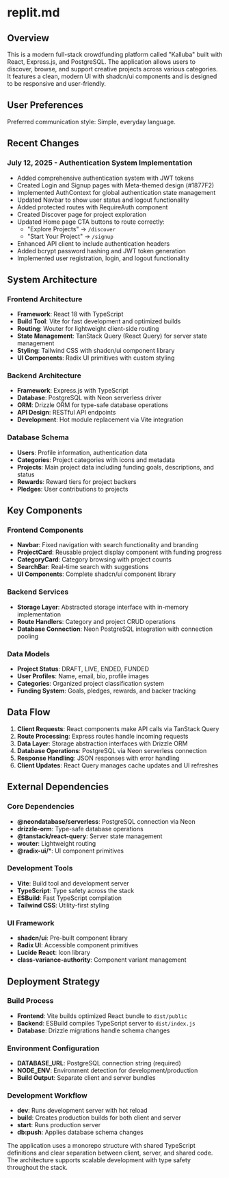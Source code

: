 # replit.md

## Overview

This is a modern full-stack crowdfunding platform called "Kalluba" built with React, Express.js, and PostgreSQL. The application allows users to discover, browse, and support creative projects across various categories. It features a clean, modern UI with shadcn/ui components and is designed to be responsive and user-friendly.

## User Preferences

Preferred communication style: Simple, everyday language.

## Recent Changes

### July 12, 2025 - Authentication System Implementation
- Added comprehensive authentication system with JWT tokens
- Created Login and Signup pages with Meta-themed design (#1877F2)
- Implemented AuthContext for global authentication state management
- Updated Navbar to show user status and logout functionality
- Added protected routes with RequireAuth component
- Created Discover page for project exploration
- Updated Home page CTA buttons to route correctly:
  - "Explore Projects" → `/discover`
  - "Start Your Project" → `/signup`
- Enhanced API client to include authentication headers
- Added bcrypt password hashing and JWT token generation
- Implemented user registration, login, and logout functionality

## System Architecture

### Frontend Architecture
- **Framework**: React 18 with TypeScript
- **Build Tool**: Vite for fast development and optimized builds
- **Routing**: Wouter for lightweight client-side routing
- **State Management**: TanStack Query (React Query) for server state management
- **Styling**: Tailwind CSS with shadcn/ui component library
- **UI Components**: Radix UI primitives with custom styling

### Backend Architecture
- **Framework**: Express.js with TypeScript
- **Database**: PostgreSQL with Neon serverless driver
- **ORM**: Drizzle ORM for type-safe database operations
- **API Design**: RESTful API endpoints
- **Development**: Hot module replacement via Vite integration

### Database Schema
- **Users**: Profile information, authentication data
- **Categories**: Project categories with icons and metadata
- **Projects**: Main project data including funding goals, descriptions, and status
- **Rewards**: Reward tiers for project backers
- **Pledges**: User contributions to projects

## Key Components

### Frontend Components
- **Navbar**: Fixed navigation with search functionality and branding
- **ProjectCard**: Reusable project display component with funding progress
- **CategoryCard**: Category browsing with project counts
- **SearchBar**: Real-time search with suggestions
- **UI Components**: Complete shadcn/ui component library

### Backend Services
- **Storage Layer**: Abstracted storage interface with in-memory implementation
- **Route Handlers**: Category and project CRUD operations
- **Database Connection**: Neon PostgreSQL integration with connection pooling

### Data Models
- **Project Status**: DRAFT, LIVE, ENDED, FUNDED
- **User Profiles**: Name, email, bio, profile images
- **Categories**: Organized project classification system
- **Funding System**: Goals, pledges, rewards, and backer tracking

## Data Flow

1. **Client Requests**: React components make API calls via TanStack Query
2. **Route Processing**: Express routes handle incoming requests
3. **Data Layer**: Storage abstraction interfaces with Drizzle ORM
4. **Database Operations**: PostgreSQL via Neon serverless connection
5. **Response Handling**: JSON responses with error handling
6. **Client Updates**: React Query manages cache updates and UI refreshes

## External Dependencies

### Core Dependencies
- **@neondatabase/serverless**: PostgreSQL connection via Neon
- **drizzle-orm**: Type-safe database operations
- **@tanstack/react-query**: Server state management
- **wouter**: Lightweight routing
- **@radix-ui/***: UI component primitives

### Development Tools
- **Vite**: Build tool and development server
- **TypeScript**: Type safety across the stack
- **ESBuild**: Fast TypeScript compilation
- **Tailwind CSS**: Utility-first styling

### UI Framework
- **shadcn/ui**: Pre-built component library
- **Radix UI**: Accessible component primitives
- **Lucide React**: Icon library
- **class-variance-authority**: Component variant management

## Deployment Strategy

### Build Process
- **Frontend**: Vite builds optimized React bundle to `dist/public`
- **Backend**: ESBuild compiles TypeScript server to `dist/index.js`
- **Database**: Drizzle migrations handle schema changes

### Environment Configuration
- **DATABASE_URL**: PostgreSQL connection string (required)
- **NODE_ENV**: Environment detection for development/production
- **Build Output**: Separate client and server bundles

### Development Workflow
- **dev**: Runs development server with hot reload
- **build**: Creates production builds for both client and server
- **start**: Runs production server
- **db:push**: Applies database schema changes

The application uses a monorepo structure with shared TypeScript definitions and clear separation between client, server, and shared code. The architecture supports scalable development with type safety throughout the stack.